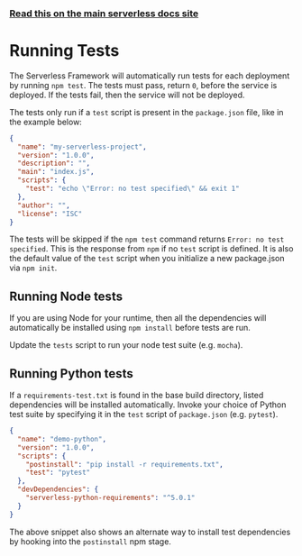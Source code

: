 <!--
title: Serverless Dashboard - Running tests
menuText: Testing
menuOrder: 4
layout: Doc
-->

<!-- DOCS-SITE-LINK:START automatically generated  -->

### [Read this on the main serverless docs site](https://serverless.com/framework/docs/dashboard/cicd/running-tests/)

<!-- DOCS-SITE-LINK:END -->

# Running Tests

The Serverless Framework will automatically run tests for each deployment by running `npm test`. The tests must pass, return `0`, before the service is deployed. If the tests fail, then the service will not be deployed.

The tests only run if a `test` script is present in the `package.json` file, like in the example below:

```json
{
  "name": "my-serverless-project",
  "version": "1.0.0",
  "description": "",
  "main": "index.js",
  "scripts": {
    "test": "echo \"Error: no test specified\" && exit 1"
  },
  "author": "",
  "license": "ISC"
}
```

The tests will be skipped if the `npm test` command returns `Error: no test specified`. This is the response from `npm` if no `test` script is defined. It is also the default value of the `test` script when you initialize a new package.json via `npm init`.

## Running Node tests

If you are using Node for your runtime, then all the dependencies will automatically be installed using `npm install` before tests are run.

Update the `tests` script to run your node test suite (e.g. `mocha`).

## Running Python tests

If a `requirements-test.txt` is found in the base build directory, listed dependencies will be installed automatically.
Invoke your choice of Python test suite by specifying it in the `test` script of `package.json` (e.g. `pytest`).


```json
{
  "name": "demo-python",
  "version": "1.0.0",
  "scripts": {
    "postinstall": "pip install -r requirements.txt",
    "test": "pytest"
  },
  "devDependencies": {
    "serverless-python-requirements": "^5.0.1"
  }
}
```

The above snippet also shows an alternate way to install test dependencies by hooking into the `postinstall` npm stage.

